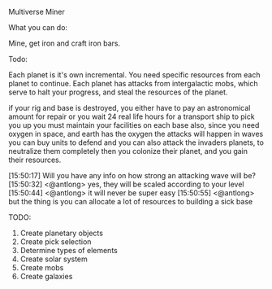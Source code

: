 Multiverse Miner

What you can do:

Mine, get iron and craft iron bars.

Todo:


Each planet is it's own incremental. You need specific resources from each planet to continue. Each planet has attacks from intergalactic mobs, which serve to halt your progress, and steal the resources of the planet.

if your rig and base is destroyed, you either have to pay an astronomical amount for repair or you wait 24 real life hours for a transport ship to pick you up you must maintain your facilities on each base also, since you need oxygen in space, and earth has the oxygen
the attacks will happen in waves you can buy units to defend and you can also attack the invaders planets, to neutralize them completely then you colonize their planet, and you gain their resources.

[15:50:17]  <Ximni>	 Will you have any info on how strong an attacking wave will be?
[15:50:32]  <@antlong>	 yes, they will be scaled according to your level
[15:50:44]  <@antlong>	 it will never be super easy
[15:50:55]  <@antlong>	 but the thing is you can allocate a lot of resources to building a sick base



TODO:
1) Create planetary objects
2) Create pick selection
3) Determine types of elements
4) Create solar system
5) Create mobs
6) Create galaxies